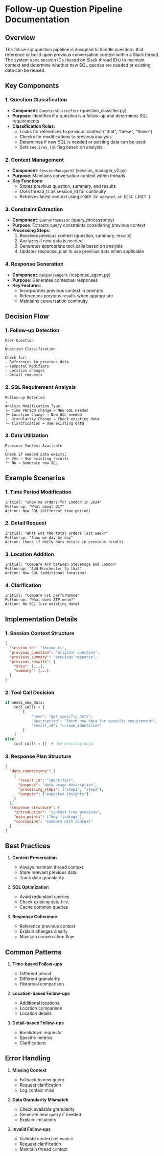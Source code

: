 # Follow-up Question Pipeline Documentation

## Overview
The follow-up question pipeline is designed to handle questions that reference or build upon previous conversation context within a Slack thread. The system uses session IDs (based on Slack thread IDs) to maintain context and determine whether new SQL queries are needed or existing data can be reused.

## Key Components

### 1. Question Classification
- **Component**: `QuestionClassifier` (question_classifier.py)
- **Purpose**: Identifies if a question is a follow-up and determines SQL requirements
- **Classification Rules**:
  - Looks for references to previous context ("that", "these", "those")
  - Checks for modifications to previous analysis
  - Determines if new SQL is needed or existing data can be used
  - Sets `requires_sql` flag based on analysis

### 2. Context Management
- **Component**: `SessionManagerV2` (session_manager_v2.py)
- **Purpose**: Maintains conversation context within threads
- **Key Functions**:
  - Stores previous question, summary, and results
  - Uses thread_ts as session_id for continuity
  - Retrieves latest context using `ORDER BY updated_at DESC LIMIT 1`

### 3. Constraint Extraction
- **Component**: `QueryProcessor` (query_processor.py)
- **Purpose**: Extracts query constraints considering previous context
- **Processing Steps**:
  1. Receives previous context (question, summary, results)
  2. Analyzes if new data is needed
  3. Generates appropriate tool_calls based on analysis
  4. Updates response_plan to use previous data when applicable

### 4. Response Generation
- **Component**: `ResponseAgent` (response_agent.py)
- **Purpose**: Generates contextual responses
- **Key Features**:
  - Incorporates previous context in prompts
  - References previous results when appropriate
  - Maintains conversation continuity

## Decision Flow

### 1. Follow-up Detection
```
User Question
↓
Question Classification
↓
Check for:
- References to previous data
- Temporal modifiers
- Location changes
- Detail requests
```

### 2. SQL Requirement Analysis
```
Follow-up Detected
↓
Analyze Modification Type:
├─ Time Period Change → New SQL needed
├─ Location Change → New SQL needed
├─ Granularity Change → Check existing data
└─ Clarification → Use existing data
```

### 3. Data Utilization
```
Previous Context Available
↓
Check if needed data exists:
├─ Yes → Use existing results
└─ No → Generate new SQL
```

## Example Scenarios

### 1. Time Period Modification
```
Initial: "Show me orders for London in 2024"
Follow-up: "What about Q1?"
Action: New SQL (different time period)
```

### 2. Detail Request
```
Initial: "What was the total orders last week?"
Follow-up: "Show me day by day"
Action: Check if daily data exists in previous results
```

### 3. Location Addition
```
Initial: "Compare ATP between Stevenage and London"
Follow-up: "Add Manchester to that"
Action: New SQL (additional location)
```

### 4. Clarification
```
Initial: "Compare CFC performance"
Follow-up: "What does ATP mean?"
Action: No SQL (use existing data)
```

## Implementation Details

### 1. Session Context Structure
```json
{
  "session_id": "thread_ts",
  "previous_question": "original question",
  "previous_summary": "previous response",
  "previous_results": {
    "data": [...],
    "summary": {...}
  }
}
```

### 2. Tool Call Decision
```python
if needs_new_data:
    tool_calls = [
        {
            "name": "get_specific_data",
            "description": "Fetch new data for specific requirement",
            "result_id": "unique_identifier"
        }
    ]
else:
    tool_calls = []  # Use existing data
```

### 3. Response Plan Structure
```json
{
  "data_connections": [
    {
      "result_id": "identifier",
      "purpose": "data usage description",
      "processing_steps": ["step1", "step2"],
      "outputs": ["expected insights"]
    }
  ],
  "response_structure": {
    "introduction": "context from previous",
    "main_points": ["key findings"],
    "conclusion": "summary with context"
  }
}
```

## Best Practices

1. **Context Preservation**
   - Always maintain thread context
   - Store relevant previous data
   - Track data granularity

2. **SQL Optimization**
   - Avoid redundant queries
   - Check existing data first
   - Cache common queries

3. **Response Coherence**
   - Reference previous context
   - Explain changes clearly
   - Maintain conversation flow

## Common Patterns

1. **Time-based Follow-ups**
   - Different period
   - Different granularity
   - Historical comparison

2. **Location-based Follow-ups**
   - Additional locations
   - Location comparison
   - Location details

3. **Detail-based Follow-ups**
   - Breakdown requests
   - Specific metrics
   - Clarifications

## Error Handling

1. **Missing Context**
   - Fallback to new query
   - Request clarification
   - Log context miss

2. **Data Granularity Mismatch**
   - Check available granularity
   - Generate new query if needed
   - Explain limitations

3. **Invalid Follow-ups**
   - Validate context relevance
   - Request clarification
   - Maintain thread context 